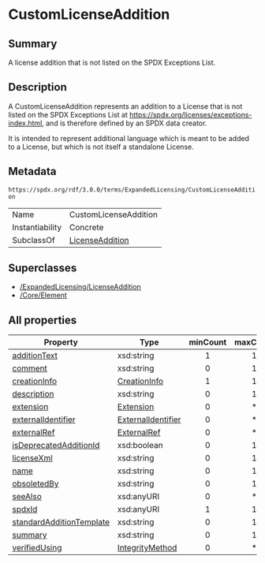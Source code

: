 <!-- Automatically generated by spec-parser v2.3.0 on 2024-07-09T17:43:37.025898+00:00 -->
<!-- SPDX-License-Identifier: Community-Spec-1.0 -->

# CustomLicenseAddition

## Summary

A license addition that is not listed on the SPDX Exceptions List.


## Description

A CustomLicenseAddition represents an addition to a License that is not listed
on the SPDX Exceptions List at https://spdx.org/licenses/exceptions-index.html,
and is therefore defined by an SPDX data creator.

It is intended to represent additional language which is meant to be added to
a License, but which is not itself a standalone License.


## Metadata

`https://spdx.org/rdf/3.0.0/terms/ExpandedLicensing/CustomLicenseAddition`


| | |
|---|---|
| Name | CustomLicenseAddition |
| Instantiability | Concrete |
| SubclassOf | [LicenseAddition](../Classes/LicenseAddition.md) |


## Superclasses

* [/ExpandedLicensing/LicenseAddition](../../ExpandedLicensing/Classes/LicenseAddition.md)
* [/Core/Element](../../Core/Classes/Element.md)






## All properties

| Property | Type | minCount | maxCount |
|---|---|:---:|:---:|
| [additionText](../../ExpandedLicensing/Properties/additionText.md) | xsd:string | 1 | 1 |
| [comment](../../Core/Properties/comment.md) | xsd:string | 0 | 1 |
| [creationInfo](../../Core/Properties/creationInfo.md) | [CreationInfo](../../Core/Classes/CreationInfo.md) | 1 | 1 |
| [description](../../Core/Properties/description.md) | xsd:string | 0 | 1 |
| [extension](../../Core/Properties/extension.md) | [Extension](../../Extension/Classes/Extension.md) | 0 | * |
| [externalIdentifier](../../Core/Properties/externalIdentifier.md) | [ExternalIdentifier](../../Core/Classes/ExternalIdentifier.md) | 0 | * |
| [externalRef](../../Core/Properties/externalRef.md) | [ExternalRef](../../Core/Classes/ExternalRef.md) | 0 | * |
| [isDeprecatedAdditionId](../../ExpandedLicensing/Properties/isDeprecatedAdditionId.md) | xsd:boolean | 0 | 1 |
| [licenseXml](../../ExpandedLicensing/Properties/licenseXml.md) | xsd:string | 0 | 1 |
| [name](../../Core/Properties/name.md) | xsd:string | 0 | 1 |
| [obsoletedBy](../../ExpandedLicensing/Properties/obsoletedBy.md) | xsd:string | 0 | 1 |
| [seeAlso](../../ExpandedLicensing/Properties/seeAlso.md) | xsd:anyURI | 0 | * |
| [spdxId](../../Core/Properties/spdxId.md) | xsd:anyURI | 1 | 1 |
| [standardAdditionTemplate](../../ExpandedLicensing/Properties/standardAdditionTemplate.md) | xsd:string | 0 | 1 |
| [summary](../../Core/Properties/summary.md) | xsd:string | 0 | 1 |
| [verifiedUsing](../../Core/Properties/verifiedUsing.md) | [IntegrityMethod](../../Core/Classes/IntegrityMethod.md) | 0 | * |



